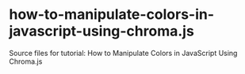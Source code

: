 # how-to-manipulate-colors-in-javascript-using-chroma.js
Source files for tutorial: How to Manipulate Colors in JavaScript Using Chroma.js
